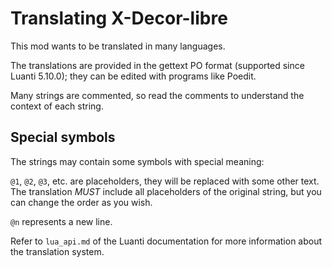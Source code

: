 # Translating X-Decor-libre

This mod wants to be translated in many languages.

The translations are provided in the gettext PO format (supported since
Luanti 5.10.0); they can be edited with programs like Poedit.

Many strings are commented, so read the comments to understand the context
of each string.

## Special symbols

The strings may contain some symbols with special meaning:

`@1`, `@2`, `@3`, etc. are placeholders, they will be replaced with some other
text. The translation *MUST* include all placeholders of the original string,
but you can change the order as you wish.

`@n` represents a new line.

Refer to `lua_api.md` of the Luanti documentation for more information about
the translation system.
